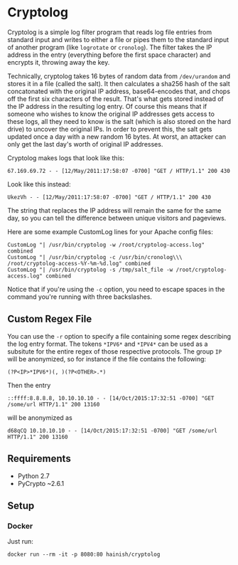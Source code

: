 # Cryptolog

Cryptolog is a simple log filter program that reads log file entries from standard input and writes to either a file or pipes them to the standard input of another program (like `logrotate` or `cronolog`). The filter takes the IP address in the entry (everything before the first space character) and encrypts it, throwing away the key.

Technically, cryptolog takes 16 bytes of random data from `/dev/urandom` and stores it in a file (called the salt). It then calculates a sha256 hash of the salt concatonated with the original IP address, base64-encodes that, and chops off the first six characters of the result. That's what gets stored instead of the IP address in the resulting log entry. Of course this means that if someone who wishes to know the original IP addresses gets access to these logs, all they need to know is the salt (which is also stored on the hard drive) to uncover the original IPs. In order to prevent this, the salt gets updated once a day with a new random 16 bytes. At worst, an attacker can only get the last day's worth of original IP addresses.

Cryptolog makes logs that look like this:

    67.169.69.72 - - [12/May/2011:17:58:07 -0700] "GET / HTTP/1.1" 200 430

Look like this instead:

    UkezVh - - [12/May/2011:17:58:07 -0700] "GET / HTTP/1.1" 200 430

The string that replaces the IP address will remain the same for the same day, so you can tell the difference between unique visitors and pageviews.

Here are some example CustomLog lines for your Apache config files:

    CustomLog "| /usr/bin/cryptolog -w /root/cryptolog-access.log" combined
    CustomLog "| /usr/bin/cryptolog -c /usr/bin/cronolog\\\ /root/cryptolog-access-%Y-%m-%d.log" combined
    CustomLog "| /usr/bin/cryptolog -s /tmp/salt_file -w /root/cryptolog-access.log" combined

Notice that if you're using the `-c` option, you need to escape spaces in the command you're running with three backslashes.

## Custom Regex File

You can use the `-r` option to specify a file containing some regex describing the log entry format. The tokens `*IPV6*` and `*IPV4*` can be used as a subsitute for the entire regex of those respective protocols. The group `IP` will be anonymized, so for instance if the file contains the following:

    (?P<IP>*IPV6*)(, )(?P<OTHER>.*)

Then the entry

    ::ffff:8.8.8.8, 10.10.10.10 - - [14/Oct/2015:17:32:51 -0700] "GET /some/url HTTP/1.1" 200 13160

will be anonymized as

    d68qCQ 10.10.10.10 - - [14/Oct/2015:17:32:51 -0700] "GET /some/url HTTP/1.1" 200 13160

## Requirements

 - Python 2.7
 - PyCrypto ~2.6.1

## Setup

### Docker

Just run:

    docker run --rm -it -p 8080:80 hainish/cryptolog
